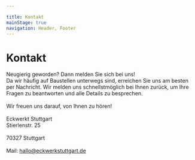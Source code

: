 ```yaml
---

title: Kontakt
mainStage: true
navigation: Header, Footer
---
```


# Kontakt

Neugierig geworden? Dann melden Sie sich bei uns!\
Da wir häufig auf Baustellen unterwegs sind, erreichen Sie uns am besten per Nachricht. Wir melden uns schnellstmöglich
bei Ihnen zurück, um Ihre Fragen zu beantworten und alle Details zu besprechen.
\
\
Wir freuen uns darauf, von Ihnen zu hören!
\
\
Eckwerkt Stuttgart\
Stierlenstr. 25 \
\
70327 Stuttgart
\
\
Mail: [hallo@eckwerkstuttgart.de](mailto:hallo@eckwerkstuttgart.de)
